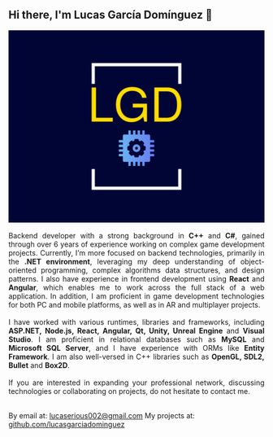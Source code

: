 ## Hi there, I'm Lucas García Domínguez 👋

![CV Photo](https://github.com/lucasgarciadominguez/Assets/blob/main/lgd-high-resolution-logo.png)<!-- -->
<div align="justify">
Backend developer with a strong background in <strong>C++</strong> and <strong>C#</strong>, gained through over 6 years of experience working on complex game development projects. Currently, I’m more focused on backend technologies, primarily in the <strong>.NET environment</strong>, leveraging my deep understanding of object-oriented programming, complex algorithms data structures, and design patterns. I also have experience in frontend development using <strong>React</strong> and <strong>Angular</strong>, which enables me to work across the full stack of a web application. In addition, I am proficient in game development technologies for both PC and mobile platforms, as well as in AR and multiplayer projects.</div>  <br>

<div align="justify">
I have worked with various runtimes, libraries and frameworks, including <strong>ASP.NET, Node.js, React, Angular, Qt, Unity, Unreal Engine</strong> and <strong>Visual Studio</strong>. I am proficient in relational databases such as <strong>MySQL</strong> and <strong>Microsoft SQL Server</strong>, and I have experience with ORMs like <strong>Entity Framework</strong>. I am also well-versed in C++ libraries such as <strong>OpenGL, SDL2, Bullet</strong> and <strong>Box2D</strong>.</div> <br>

<!--
I've had the opportunity to work in teams on several occasions, where I sometimes took on leadership roles, demonstrating my ability to adapt quickly to different contexts and challenges. Additionally, I enjoy multicultural exchange and have successfully collaborated with teams from different countries, which has enriched me both professionally and personally.-->
<div align="justify">
If you are interested in expanding your professional network, discussing technologies or collaborating on projects, do not hesitate to contact me. </div>  <br>


By email at: lucaserious002@gmail.com My projects at: [github.com/lucasgarciadominguez](https://github.com/lucasgarciadominguez?tab=repositories) 


<!--
**lucasgarciadominguez/lucasgarciadominguez** is a ✨ _special_ ✨ repository because its `README.md` (this file) appears on your GitHub profile.

Here are some ideas to get you started:

- 🔭 I’m currently working on ...
- 🌱 I’m currently learning ...
- 👯 I’m looking to collaborate on ...
- 🤔 I’m looking for help with ...
- 💬 Ask me about ...
- 📫 How to reach me: ...
- 😄 Pronouns: ...
- ⚡ Fun fact: ...
-->
